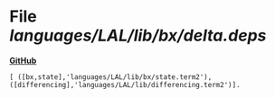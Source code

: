 # File _languages/LAL/lib/bx/delta.deps_
**[GitHub](https://github.com/softlang/yas/blob/master/languages/LAL/lib/bx/delta.deps)**
```
[ ([bx,state],'languages/LAL/lib/bx/state.term2'), ([differencing],'languages/LAL/lib/differencing.term2')].
```
